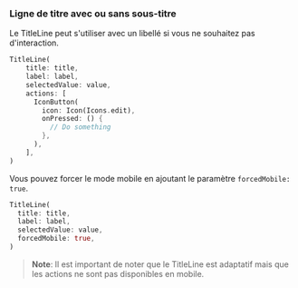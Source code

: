 ### Ligne de titre avec ou sans sous-titre

Le TitleLine peut s'utiliser avec un libellé si vous ne souhaitez pas d'interaction.

```dart
TitleLine(
    title: title,
    label: label,
    selectedValue: value,
    actions: [
      IconButton(
        icon: Icon(Icons.edit),
        onPressed: () {
          // Do something
        },
      ),
    ],
)
```

Vous pouvez forcer le mode mobile en ajoutant le paramètre `forcedMobile: true`.

```dart
TitleLine(
  title: title,
  label: label,
  selectedValue: value,
  forcedMobile: true,
)
```

> **Note**: Il est important de noter que le TitleLine est adaptatif mais que les actions ne sont pas disponibles en mobile.
